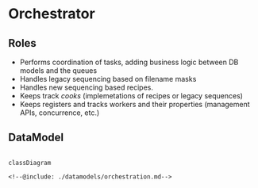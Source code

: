 # Orchestrator

## Roles

- Performs coordination of tasks, adding business logic between DB models and the queues
- Handles legacy sequencing based on filename masks
- Handles new sequencing based recipes.
- Keeps track _cooks_ (implemetations of recipes or legacy sequences)
- Keeps registers and tracks workers and their properties (management APIs, concurrence, etc.)

## DataModel

```mermaid

classDiagram

<!--@include: ./datamodels/orchestration.md-->


```
